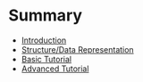 # Summary

* [Introduction](README.md)
* [Structure/Data Representation](structure.md)
* [Basic Tutorial](basic-tutorial.md)
* [Advanced Tutorial](advanced_tutorial.md)

